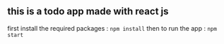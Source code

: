 ## this is a todo app made with react js

first install the required packages :
`npm install`
then to run the app :
`npm start`
